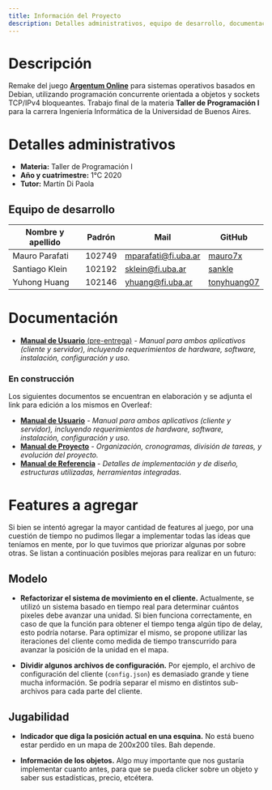 ```yaml
---
title: Información del Proyecto
description: Detalles administrativos, equipo de desarrollo, documentación, extensiones
---
```


<!-- ##################################################################### -->

# Descripción

Remake del juego [**Argentum Online**](https://github.com/ao-libre) para sistemas operativos basados en Debian, utilizando programación concurrente orientada a objetos y sockets TCP/IPv4 bloqueantes. Trabajo final de la materia **Taller de Programación I** para la carrera Ingeniería Informática de la Universidad de Buenos Aires.

<!-- ##################################################################### -->

# Detalles administrativos <a name="detalles"></a>
* **Materia:** Taller de Programación I
* **Año y cuatrimestre:** 1°C 2020
* **Tutor:** Martín Di Paola

## Equipo de desarrollo <a name="equipo"></a>

| Nombre y apellido | Padrón | Mail | GitHub |
|-------------------|--------|------|--------|
| Mauro Parafati | 102749 | mparafati@fi.uba.ar | [mauro7x](https://github.com/mauro7x) |
| Santiago Klein | 102192 | sklein@fi.uba.ar | [sankle](https://github.com/sankle) |
| Yuhong Huang | 102146 | yhuang@fi.uba.ar | [tonyhuang07](https://github.com/tonyhuang07) |

<!-- ##################################################################### -->

# Documentación
* [**Manual de Usuario** (pre-entrega)](Manual_de_Usuario.pdf) - *Manual para ambos aplicativos (cliente y servidor), incluyendo requerimientos de hardware, software, instalación, configuración y uso.*

### En construcción
Los siguientes documentos se encuentran en elaboración y se adjunta el link para edición a los mismos en Overleaf:
* [**Manual de Usuario**](https://es.overleaf.com/project/5f03991f67f43b00016cbe50) - *Manual para ambos aplicativos (cliente y servidor), incluyendo requerimientos de hardware, software, instalación, configuración y uso.*
* [**Manual de Proyecto**](https://es.overleaf.com/8387857119mbhmdtbrpvnh) - *Organización, cronogramas, división de tareas, y evolución del proyecto.*
* [**Manual de Referencia**](https://es.overleaf.com/2395968991ysqtxgxxsncs) - *Detalles de implementación y de diseño, estructuras utilizadas, herramientas integradas.*

<!-- ##################################################################### -->

# Features a agregar

Si bien se intentó agregar la mayor cantidad de features al juego, por una cuestión de tiempo no pudimos llegar a implementar todas las ideas que teníamos en mente, por lo que tuvimos que priorizar algunas por sobre otras. Se listan a continuación posibles mejoras para realizar en un futuro:

## Modelo
* **Refactorizar el sistema de movimiento en el cliente.** Actualmente, se utilizó un sistema basado en tiempo real para determinar cuántos pixeles debe avanzar una unidad. Si bien funciona correctamente, en caso de que la función para obtener el tiempo tenga algún tipo de delay, esto podría notarse. Para optimizar el mismo, se propone utilizar las iteraciones del cliente como medida de tiempo transcurrido para avanzar la posición de la unidad en el mapa.

* **Dividir algunos archivos de configuración.** Por ejemplo, el archivo de configuración del cliente (`config.json`) es demasiado grande y tiene mucha información. Se podría separar el mismo en distintos sub-archivos para cada parte del cliente.

## Jugabilidad
* **Indicador que diga la posición actual en una esquina.** No está bueno estar perdido en un mapa de 200x200 tiles. Bah depende.

* **Información de los objetos.** Algo muy importante que nos gustaría implementar cuanto antes, para que se pueda clicker sobre un objeto y saber sus estadísticas, precio, etcétera.

<!-- ##################################################################### -->
